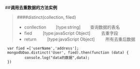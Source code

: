 ##**调用去重数据的方法实例**
>####distinct(collection, filed)
>+ conllection &emsp;&emsp;[type:string]&emsp;&emsp;      查询数据的表名 
>+ fied     &emsp;&emsp;   [type:javaScript Object] &emsp;&emsp;      去重字段
>+ return   &emsp;&emsp;  [type:javaScript Object] &emsp;&emsp;     所有去重后数据

     var fied =['userName','address'];
     mongodbDao.distinct('User', fied).then(function (data) {
             console.log("data的数据",data);
     })
     